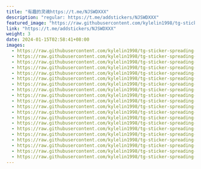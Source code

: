 ```yaml
---
title: "有趣的灵魂https://t.me/NJSWDXXX"
description: "regular: https://t.me/addstickers/NJSWDXXX"
featured_image: "https://raw.githubusercontent.com/kylelin1998/tg-sticker-spreading-worldwide-images/main/img/b9ce9646-3339-4b6f-9d35-2fb2ea6ffb60.jpg"
link: "https://t.me/addstickers/NJSWDXXX"
weight: 3
date: 2024-01-15T02:58:41+08:00
images:
  - https://raw.githubusercontent.com/kylelin1998/tg-sticker-spreading-worldwide-images/main/img/b9ce9646-3339-4b6f-9d35-2fb2ea6ffb60.jpg
  - https://raw.githubusercontent.com/kylelin1998/tg-sticker-spreading-worldwide-images/main/img/8ce7a7cf-580e-4018-bdba-d0f4a91e0ca1.jpg
  - https://raw.githubusercontent.com/kylelin1998/tg-sticker-spreading-worldwide-images/main/img/354fa601-d68e-4a69-969c-dc6b335d757b.jpg
  - https://raw.githubusercontent.com/kylelin1998/tg-sticker-spreading-worldwide-images/main/img/2f9bec8a-2592-4f6b-ab23-7aaf9576ae4c.jpg
  - https://raw.githubusercontent.com/kylelin1998/tg-sticker-spreading-worldwide-images/main/img/94970a8e-50d0-477c-be2b-b5b90c76633c.jpg
  - https://raw.githubusercontent.com/kylelin1998/tg-sticker-spreading-worldwide-images/main/img/6d5a8c79-3cc6-455b-945b-82c19999a0ef.jpg
  - https://raw.githubusercontent.com/kylelin1998/tg-sticker-spreading-worldwide-images/main/img/3818b1fc-f2db-4ae8-9630-052b5d222f57.jpg
  - https://raw.githubusercontent.com/kylelin1998/tg-sticker-spreading-worldwide-images/main/img/d4cd0997-c151-48ba-bc90-baf2e37074fb.jpg
  - https://raw.githubusercontent.com/kylelin1998/tg-sticker-spreading-worldwide-images/main/img/37539d78-0d52-4791-9a44-bd1203da792b.jpg
  - https://raw.githubusercontent.com/kylelin1998/tg-sticker-spreading-worldwide-images/main/img/e4f61609-3029-4bbf-8f72-ca97a49f28ba.jpg
  - https://raw.githubusercontent.com/kylelin1998/tg-sticker-spreading-worldwide-images/main/img/6d36475d-d7cb-4a52-baf3-53d4163e9ee8.jpg
  - https://raw.githubusercontent.com/kylelin1998/tg-sticker-spreading-worldwide-images/main/img/f7ab41df-ddbc-4486-a88d-f636f66b5829.jpg
  - https://raw.githubusercontent.com/kylelin1998/tg-sticker-spreading-worldwide-images/main/img/8a561171-22d3-4b75-a3e9-e21080b86c11.jpg
  - https://raw.githubusercontent.com/kylelin1998/tg-sticker-spreading-worldwide-images/main/img/cb845da4-653f-4f1f-9e06-aaa3c9858563.jpg
  - https://raw.githubusercontent.com/kylelin1998/tg-sticker-spreading-worldwide-images/main/img/4b78cf5c-fe47-4e18-a700-9b00bee286e1.jpg
  - https://raw.githubusercontent.com/kylelin1998/tg-sticker-spreading-worldwide-images/main/img/64fc830f-e787-459e-be12-21838d96ad5c.jpg
  - https://raw.githubusercontent.com/kylelin1998/tg-sticker-spreading-worldwide-images/main/img/11889571-baa1-4ca4-abc0-1ecfe00eac0f.jpg
  - https://raw.githubusercontent.com/kylelin1998/tg-sticker-spreading-worldwide-images/main/img/9b5b5a26-b0e1-4b0d-ad53-7191e067607a.jpg
  - https://raw.githubusercontent.com/kylelin1998/tg-sticker-spreading-worldwide-images/main/img/0d67d336-bfec-41fc-9a3c-4441886c548a.jpg
  - https://raw.githubusercontent.com/kylelin1998/tg-sticker-spreading-worldwide-images/main/img/a028687a-4a30-4652-ae8e-51b85490e08c.jpg
---
```

